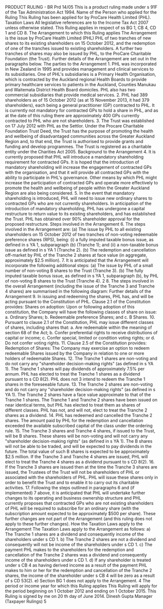 PRODUCT RULING - BR Prd 14/05 This is a product ruling made under s 91F of the Tax Administration Act 1994. Name of the Person who applied for the Ruling This Ruling has been applied for by ProCare Health Limited (PHL). Taxation Laws All legislative references are to the Income Tax Act 2007 unless otherwise stated. This Ruling applies in respect of ss BG 1, CB 4, CD 1 and CD 8. The Arrangement to which this Ruling applies The Arrangement is the issue by ProCare Health Limited (PHL) PHL of two tranches of new shares to its existing shareholders on 15 October 2012, and the redemption of one of the tranches issued to existing shareholders. A further two tranches of shares may also be issued by PHL, to the ProCare Charitable Foundation (the Trust). Further details of the Arrangement are set out in the paragraphs below. The parties to the Arrangement 1. PHL was incorporated in New Zealand in 1995 and provides management and clinical services to its subsidiaries. One of PHL's subsidiaries is a Primary Health Organisation, which is contracted by the Auckland regional Health Boards to provide primary healthcare services to patients in the Auckland, Counties Manukau and Waitemata District Health Board domiciles. PHL also has two commercial subsidiaries that provide medical services. 2. PHL had 389 shareholders as of 15 October 2012 (as at 15 November 2013, it had 379 shareholders), each being a general practitioner (GP) contracted to PHL. It is currently not mandatory for contracted GPs to hold a share in PHL, and as at the date of this ruling there are approximately 400 GPs currently contracted to PHL who are not shareholders. 3. The Trust was established on 17 July 2012 with PHL as the Settlor. Under the Procare Charitable Foundation Trust Deed, the Trust has the purpose of promoting the health and wellbeing of disadvantaged communities across the Greater Auckland Region and, to that end, the Trust is authorised to provide grants and funding and develop programmes. The Trust is registered as a charitable entity under the Charities Act 2005. Background to the Arrangement 4. It is currently proposed that PHL will introduce a mandatory shareholding requirement for contracted GPs. It is hoped that the introduction of mandatory shareholding will increase the engagement of contracted GPs with the organisation, and that it will provide all contracted GPs with the ability to participate in PHL's governance. Other means by which PHL might increase the participation of contracted GPs and operate more effectively to promote the health and wellbeing of people within the Greater Auckland Region are also being considered. 5. In the event that mandatory shareholding is introduced, PHL will need to issue new ordinary shares to contracted GPs who are not currently shareholders. In anticipation of the introduction of mandatory shareholding, PHL has undergone a capital restructure to return value to its existing shareholders, and has established the Trust. PHL has obtained over 90% shareholder approval for the proposed restructure. Steps involved in the Arrangement 6. The steps involved in the Arrangement are: (a) The issue by PHL to all existing shareholders on 15 October 2012 of two tranches of non-voting redeemable preference shares (RPS), being: (i) a fully imputed taxable bonus issue, as defined in s YA 1, subparagraph (b) (Tranche 1); and (ii) a non-taxable bonus issue as defined in s YA 1 (Tranche 2). (b) The redemption and cancellation off-market by PHL of the Tranche 2 shares at face value (in aggregate, approximately $2.5 million). 7. It is anticipated that the Arrangement will incorporate the following additional steps: (a) The issue by PHL of a small number of non-voting B shares to the Trust (Tranche 3). (b) The fully imputed taxable bonus issue, as defined in s YA 1, subparagraph (b), by PHL of non-voting B shares to the Trust (Tranche 4). 2 8. The steps involved in the overall Arrangement (including the issue of the Tranche 3 and Tranche 4 shares) are summarised in the following diagram: Further details of the Arrangement 9. In issuing and redeeming the shares, PHL has, and will be acting pursuant to the Constitution of PHL. Clause 2.1 of the Constitution provides: Shares on adoption: Upon or following adoption of this constitution, the Company will have the following classes of share on issue: a. Ordinary Shares; b. Redeemable preference Shares; and c. B Shares. 10. Pursuant to clause 2.1 of the Constitution, PHL may issue different classes of shares, including shares that: a. Are redeemable within the meaning of section 68 of the Act; b. Confer preferential rights to receive distributions of capital or income; c. Confer special, limited or condition voting rights; or d. Do not confer voting rights. 11. Clause 2.5 of the Constitution provides: Redemption of Shares: The Company may exercise an option to redeem redeemable Shares issued by the Company in relation to one or more holders of redeemable Shares. 12. The Tranche 1 shares are non-voting and do not carry any "shareholder decision-making rights" (as defined in s YA 1). The Tranche 1 shares will pay dividends of approximately 7.5% per annum. PHL has elected to treat the Tranche 1 shares as a dividend pursuant to s CD 8(2). PHL does not 3 intend to redeem the Tranche 1 shares in the foreseeable future. 13. The Tranche 2 shares are non-voting and do not carry any "shareholder decision-making rights" (as defined in s YA 1). The Tranche 2 shares have a face value approximate to that of the Tranche 1 shares. The Tranche 1 and Tranche 2 shares have been issued on near identical terms, but PHL has elected to treat them as shares of different classes. PHL has not, and will not, elect to treat the Tranche 2 shares as a dividend. 14. PHL has redeemed and cancelled the Tranche 2 shares. The amount paid by PHL for the redemption and cancellation exceeded the available subscribed capital of the class under the ordering rule. 15. The Tranche 3 shares and Tranche 4 shares, if issued to the Trust, will be B shares. These shares will be non-voting and will not carry any "shareholder decision-making rights" (as defined in s YA 1). The B shares will not be able to be traded, and will be expected to pay dividends in the future. The total value of such B shares is expected to be approximately $2.5 million. If the Tranche 3 and Tranche 4 shares are issued, PHL will elect to treat the Tranche 4 shares as a dividend pursuant to s CD 8(2). 16. If the Tranche 3 shares are issued then at the time the Tranche 3 shares are issued, the Trustees of the Trust will not be shareholders of PHL or associated with the shareholders of PHL. PHL will issue these shares only in order to benefit the Trust and to enable it to carry out its charitable activities. 17. Following the steps outlined in paragraphs 6 and (if implemented) 7 above, it is anticipated that PHL will undertake further changes to its operating and business ownership structure and PHL currently proposes that contracted GPs who are not existing shareholders of PHL will be required to subscribe for an ordinary share (with the subscription amount expected to be approximately $500 per share). These further changes are not part of the Arrangement (and this ruling does not apply to these further changes). How the Taxation Laws apply to the Arrangement The Taxation Laws apply to the Arrangement as follows: a) The Tranche 1 shares are a dividend and consequently income of the shareholders under s CD 1. b) The Tranche 2 shares are not a dividend and consequently will not be income of the shareholders under s CD 1. c) The payment PHL makes to the shareholders for the redemption and cancellation of the Tranche 2 shares was a dividend and consequently income of the shareholders under s CD 1. d) If any shareholder is treated under s CB 4 as having derived income as a result of the payment PHL makes to him or her for the redemption and cancellation of the Tranche 2 shares, the income of the shareholder under s CB 4 will be zero as a result of s CD 53(2). e) Section BG 1 does not apply to the Arrangement. 4 The period or income year for which this Ruling applies This Ruling will apply for the period beginning on 1 October 2012 and ending on 1 October 2015. This Ruling is signed by me on 20 th day of June 2014. Dinesh Gupta Manager (Taxpayer Rulings) 5